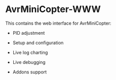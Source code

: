 # AvrMiniCopter-WWW

This contains the web interface for AvrMiniCopter:
- PID adjustment
- Setup and configuration
- Live log charting
- Live debugging

- Addons support

